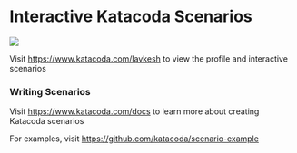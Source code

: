 # Interactive Katacoda Scenarios

[![](http://shields.katacoda.com/katacoda/lavkesh/count.svg)](https://www.katacoda.com/lavkesh "Get your profile on Katacoda.com")

Visit https://www.katacoda.com/lavkesh to view the profile and interactive scenarios

### Writing Scenarios
Visit https://www.katacoda.com/docs to learn more about creating Katacoda scenarios

For examples, visit https://github.com/katacoda/scenario-example
